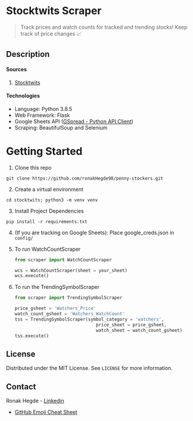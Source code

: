 # Stocktwits Scraper

> Track prices and watch counts for tracked and trending stocks! Keep track of price changes 📈

## Description

#### Sources
 1. [Stocktwits](https://stocktwits.com/)

#### Technologies
 - Language: Python 3.8.5
 - Web Framework: Flask
 - Google Sheets API ([GSpread - Python API Client](https://github.com/burnash/gspread))
 - Scraping: BeautifulSoup and Selenium 

# Getting Started

1. Clone this repo
```
git clone https://github.com/ronakHegde98/penny-stockers.git
```
2. Create a virtual environment
```
cd stocktwits; python3 -m venv venv
```
3. Install Project Dependencies
```
pip install -r requirements.txt
```
4. (If you are tracking on Google Sheets):  Place google_creds.json in `config/`
5. To run WatchCountScraper

    ```python
    from scraper import WatchCountScraper
    
    wcs = WatchCountScraper(sheet = your_sheet)
    wcs.execute()
    ```

6. To run the TrendingSymbolScraper 

    ```python
    from scraper import TrendingSymbolScraper
    
    price_gsheet = 'Watchers_Price'
    watch_count_gsheet = 'Watchers_WatchCount'
    tss = TrendingSymbolScraper(symbol_category = 'watchers',
                                   price_sheet = price_gsheet,
                                   watch_sheet = watch_count_gsheet)
    tss.execute()
    ```


<!-- LICENSE -->
## License

Distributed under the MIT License. See `LICENSE` for more information.


<!-- CONTACT -->
## Contact

Ronak Hegde - [Linkedin](https://www.linkedin.com/in/ronakhegde)


* [GitHub Emoji Cheat Sheet](https://www.webpagefx.com/tools/emoji-cheat-sheet)

